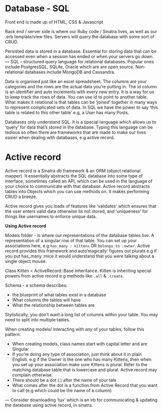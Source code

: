 # Database - SQL

Front end is made up of HTML, CSS & Javascript

Back end / server side is where our Ruby code / Sinatra lives, as well as our .erb template/view files. Servers will query the database with some sort of CRUD.

Persisted data is stored in a database. Essential for storing data that can be accessed even when a session has ended or when your servers go down. 
—
SQL - structured query language for relational databases.
Popular ones include PostgresSQL, SQLite, Oracle which are are open source. Non-relational databases include MongoDB and Cassandra.

Data is organised just like an excel spreadsheet. The columns are your categories and the rows are the actual data you’re putting in.
The id column is an identifier and auto increments with every new entry. It is a way for us to keep track the rows of data. You can use id to point to another table.
What makes it relational is that tables can be ‘joined’ together in many ways to represent complicated sets of data. In SQL we have the power to say ‘this table is related to this other table’ e.g, a User has many Posts.

Databases only understand SQL. It is a special language which allows us to ‘query’ for data that’s stored in the database.  Typing this language can be tedious so often there are frameworks that are made to make our lives easier when dealing with databases, e.g active record. 

# Active record

Active record is a Sinatra db framework & an ORM (object relational mapper). It essentially abstracts the SQL database into some type of interface, sometimes called an API, which can be used in the language of your choice to communicate with that database. Active record abstracts tables into Objects which you can use methods on. It makes performing CRUD a breeze.

Active record gives you loads of features like ‘validates’ which ensures that the user enters valid data otherwise its not stored, and ‘uniqueness’ for things like usernames to enforce unique data. 


**Using Active record**

Models folder - is where our representations of the database tables live. A representation of a singular row of that table.
You can set up your associations here, e.g  ```has_many : kittens``` OR ```belongs_to :owner```. Active record provides this framework and auto’magically’ figures out plurals e.g if you put has_many :mice it would understand that you were talking about a single object mouse.

Class Kitten < ActiveRecord::Base
Inheritance. Kitten is inheriting special powers from active record e.g methods like ```.all``` &  ```.create```.
 
Schema -  a schema describes:
* the blueprint of what tables exist in a database
* What columns the tables will have
* What the relationship between tables are

Stylistically, you don’t want a long list of columns within your table. You may need to split into multiple tables.

When creating models/ interacting with any of your tables, follow this pattern:
* When creating models, class names start with capital letter and are Singular
* If you’re doing any type of association, just think about it in plain English. e.g if the Owner is the one who has many Kittens, then when you set up your association make sure Kittens is plural. Refer to the matching database table that is lowercase and plural. Active record may complain otherwise. 
* There should be a dot (.) after the name of your tale
* What comes after the dot is a function from Active Record that you want to call (e.g which could be the name of a column)

—
Consider downloading ‘tux’ which is an irb for communicating & updating the database using active record, in sinatra.
